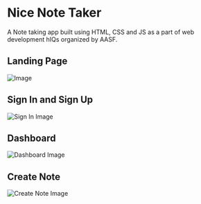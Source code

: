 # Nice Note Taker

A Note taking app built using HTML, CSS and JS as a part of web development hIQs organized by AASF.

## Landing Page
![Image](https://ik.imagekit.io/ketanprakash001/Github_Readme/Nice_Note_Taker/Screenshot_20220927_005220_hohL_-b-u.png?ik-sdk-version=javascript-1.4.3&updatedAt=1664220483640)

## Sign In and Sign Up
![Sign In Image](https://ik.imagekit.io/ketanprakash001/Github_Readme/Nice_Note_Taker/Screenshot_20220927_005433_YRtRb5Ho-.png?ik-sdk-version=javascript-1.4.3&updatedAt=1664220483812)

## Dashboard
![Dashboard Image](https://ik.imagekit.io/ketanprakash001/Github_Readme/Nice_Note_Taker/Screenshot_20220927_005646_LN4xE1HiX.png?ik-sdk-version=javascript-1.4.3&updatedAt=1664220483828)

## Create Note
![Create Note Image](https://ik.imagekit.io/ketanprakash001/Github_Readme/Nice_Note_Taker/Screenshot_20220927_005711_CdpAJ9akhe.png?ik-sdk-version=javascript-1.4.3&updatedAt=1664220483785)

